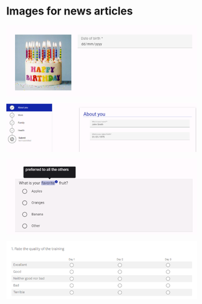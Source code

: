 # Images for news articles



![Example of an Easy Read question in Accessible Surveys](<.gitbook/assets/image (1) (1) (1) (1).png>)

![Example of using pages to structure a survey in Accessible Surveys](<.gitbook/assets/image (2) (1) (1) (1).png>)

![Example of how 'tooltips' can be used to explain words in Accessible Surveys](<.gitbook/assets/image (3) (1) (1).png>)

![Example of a grid question created in Survey Monkey](<.gitbook/assets/image (2) (2) (1).png>)
